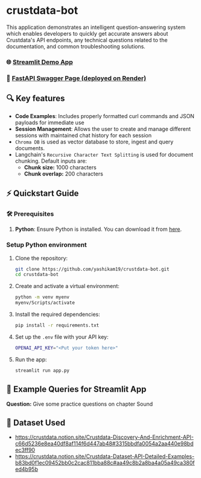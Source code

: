 # crustdata-bot

This application demonstrates an intelligent question-answering system which enables developers to quickly get accurate answers about Crustdata's API endpoints, any technical questions related to the documentation, and common troubleshooting solutions.

### 🌐 [Streamlit Demo App](https://crustdata-api-buddy.streamlit.app/)

### 📄 [FastAPI Swagger Page (deployed on Render)](https://fastapi-deployment-suxs.onrender.com/docs)

## 🔍 Key features

* **Code Examples**: Includes properly formatted curl commands and JSON payloads for immediate use
* **Session Management**: Allows the user to create and manage different sessions with maintained chat history for each session
* `Chroma DB` is used as vector database to store, ingest and query documents.
* Langchain's `Recursive Character Text Splitting` is used for document chunking. Default inputs are:
  - **Chunk size:** 1000 characters
  - **Chunk overlap:** 200 characters

## ⚡ Quickstart Guide

### 🛠️ Prerequisites

1. **Python**: Ensure Python is installed. You can download it from [here](https://www.python.org/downloads/).

### Setup Python environment

1. Clone the repository:
   ```bash
   git clone https://github.com/yashikam19/crustdata-bot.git
   cd crustdata-bot
   ```
2. Create and activate a virtual environment:
   ```bash
   python -m venv myenv
   myenv/Scripts/activate
   ```
3. Install the required dependencies:
   ```bash
   pip install -r requirements.txt
   ```
4. Set up the `.env` file with your API key:
   ```bash
   OPENAI_API_KEY="<Put your token here>"
   ```
5. Run the app:
   ```bash
   streamlit run app.py
   ```
## 🧠 Example Queries for Streamlit App

**Question:**
Give some practice questions on chapter Sound

## 📘 Dataset Used

* https://crustdata.notion.site/Crustdata-Discovery-And-Enrichment-API-c66d5236e8ea40df8af114f6d447ab48#3315bbdfa0054a2aa440e98bdec3ff90
* https://crustdata.notion.site/Crustdata-Dataset-API-Detailed-Examples-b83bd0f1ec09452bb0c2cac811bba88c#aa49c8b2a8ba4a05a49ca380fed4b95b

